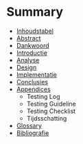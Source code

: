 # Summary

* [Inhoudstabel](SUMMARY.md)
* [Abstract](README.md)
* [Dankwoord](Scriptie/Dankwoord.md)
* [Introductie](Scriptie/Introductie/Introductie.md)
* [Analyse](Scriptie/Technisch/AnalyseVereisten.md)
* [Design](Scriptie/Technisch/Design.md)
* [Implementatie](Scriptie/Technisch/Implementatie.md)
* [Conclusies](Scriptie/Technisch/Conclusies.md)
* [Appendices](Scriptie/Technisch/Appendices.md)
   * Testing Log
   * Testing Guideline
   * Testing Checklist
   * Tijdsschatting
* [Glossary](GLOSSARY.md)
* [Bibliografie](Scriptie/Bibliografie.md)

